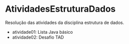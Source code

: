 # AtividadesEstruturaDados
Resolução das atividades da disciplina estrutura de dados.
- atividade01: Lista Java básico
- atividade02: Desafio TAD
